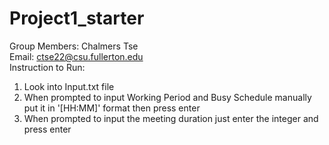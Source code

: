 # Project1_starter
Group Members: Chalmers Tse\
Email: ctse22@csu.fullerton.edu\
Instruction to Run: 
1. Look into Input.txt file
2. When prompted to input Working Period and Busy Schedule manually put it in '[HH:MM]' format then press enter
3. When prompted to input the meeting duration just enter the integer and press enter 


